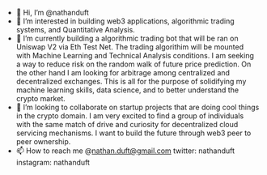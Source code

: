 - 👋 Hi, I’m @nathanduft
- 👀 I’m interested in building web3 applications, algorithmic trading systems, and Quantitative Analysis.
- 🌱 I’m currently building a algorithmic trading bot that will be ran on Uniswap V2 via Eth Test Net. The trading algorithim will be mounted with Machine Learning and Technical Analysis conditions. I am seeking a way to reduce risk on the random walk of future price prediction. On the other hand I am looking for arbitrage among centralized and decentralized exchanges. This is all for the purpose of solidifying my machine learning skills, data science, and to better understand the crypto market. 
- 💞️ I’m looking to collaborate on startup projects that are doing cool things in the crypto domain. I am very excited to find a group of individuals with the same match of drive and curiosity for decentralized cloud servicing mechanisms. I want to build the future through web3 peer to peer ownership. 
- 📫 How to reach me @nathan.duft@gmail.com twitter: nathanduft instagram: nathanduft
<!---
nathanduft44/nathanduft44 is a ✨ special ✨ repository because its `README.md` (this file) appears on your GitHub profile.
You can click the Preview link to take a look at your changes.
--->
